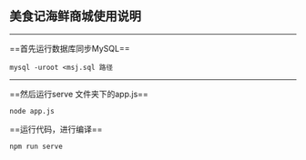 ## 美食记海鲜商城使用说明


----------

==首先运行数据库同步MySQL==

``` MySQL
mysql -uroot <msj.sql 路径
```
----------


 ==然后运行serve 文件夹下的app.js==
 
 

``` node 
node app.js
```

==运行代码，进行编译==


``` npm
npm run serve
```


